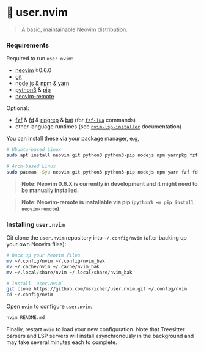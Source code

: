 # 🐇 user.nvim

> A basic, maintainable Neovim distribution.

### Requirements

Required to run `user.nvim`:
- [neovim](https://neovim.io/) ≥0.6.0
- [git](https://git-scm.com/)
- [node.js](https://nodejs.org/) & [npm](https://www.npmjs.com/) & [yarn](https://yarnpkg.com/)
- [python3](https://docs.python.org/3/) & [pip](https://pip.pypa.io/en/stable/)
- [neovim-remote](https://github.com/mhinz/neovim-remote)

Optional:
- [fzf](https://github.com/junegunn/fzf) & [fd](https://github.com/sharkdp/fd) &
  [ripgrep](https://github.com/BurntSushi/ripgrep) & [bat](https://github.com/sharkdp/bat)
  (for [`fzf-lua`](https://github.com/ibhagwan/fzf-lua) commands)
- other language runtimes
  (see [`nvim-lsp-installer`](https://github.com/williamboman/nvim-lsp-installer) documentation)

You can install these via your package manager, e.g,
```sh
# Ubuntu-based Linux
sudo apt install neovim git python3 python3-pip nodejs npm yarnpkg fzf fd-find ripgrep bat

# Arch-based Linux
sudo pacman -Syu neovim git python3 python3-pip nodejs npm yarn fzf fd ripgrep bat
```

> **Note: Neovim 0.6.X is currently in development and it might need to be manually installed.**

> **Note: Neovim-remote is installable via pip (`python3 -m pip install neovim-remote`).**

### Installing `user.nvim`

Git clone the `user.nvim` repository into `~/.config/nvim` (after backing up your own Neovim files):
```sh
# Back up your Neovim files
mv ~/.config/nvim ~/.config/nvim_bak
mv ~/.cache/nvim ~/.cache/nvim_bak
mv ~/.local/share/nvim ~/.local/share/nvim_bak

# Install `user.nvim`
git clone https://github.com/msricher/user.nvim.git ~/.config/nvim
cd ~/.config/nvim
```

Open `nvim` to configure `user.nvim`:
```sh
nvim README.md
```

Finally, restart `nvim` to load your new configuration. Note that Treesitter parsers and LSP servers
will install asynchronously in the background and may take several minutes each to complete.
